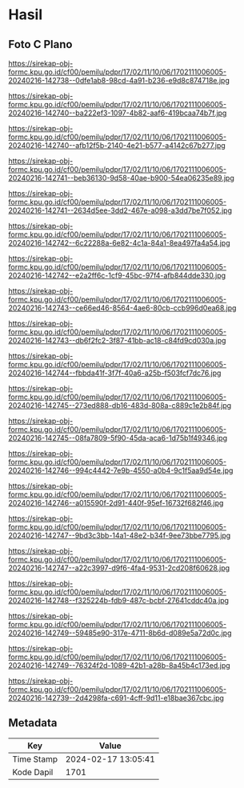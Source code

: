 # Hasil

## Foto C Plano

https://sirekap-obj-formc.kpu.go.id/cf00/pemilu/pdpr/17/02/11/10/06/1702111006005-20240216-142738--0dfe1ab8-98cd-4a91-b236-e9d8c874718e.jpg

https://sirekap-obj-formc.kpu.go.id/cf00/pemilu/pdpr/17/02/11/10/06/1702111006005-20240216-142740--ba222ef3-1097-4b82-aaf6-419bcaa74b7f.jpg

https://sirekap-obj-formc.kpu.go.id/cf00/pemilu/pdpr/17/02/11/10/06/1702111006005-20240216-142740--afb12f5b-2140-4e21-b577-a4142c67b277.jpg

https://sirekap-obj-formc.kpu.go.id/cf00/pemilu/pdpr/17/02/11/10/06/1702111006005-20240216-142741--beb36130-9d58-40ae-b900-54ea06235e89.jpg

https://sirekap-obj-formc.kpu.go.id/cf00/pemilu/pdpr/17/02/11/10/06/1702111006005-20240216-142741--2634d5ee-3dd2-467e-a098-a3dd7be7f052.jpg

https://sirekap-obj-formc.kpu.go.id/cf00/pemilu/pdpr/17/02/11/10/06/1702111006005-20240216-142742--6c22288a-6e82-4c1a-84a1-8ea497fa4a54.jpg

https://sirekap-obj-formc.kpu.go.id/cf00/pemilu/pdpr/17/02/11/10/06/1702111006005-20240216-142742--e2a2ff6c-1cf9-45bc-97f4-afb844dde330.jpg

https://sirekap-obj-formc.kpu.go.id/cf00/pemilu/pdpr/17/02/11/10/06/1702111006005-20240216-142743--ce66ed46-8564-4ae6-80cb-ccb996d0ea68.jpg

https://sirekap-obj-formc.kpu.go.id/cf00/pemilu/pdpr/17/02/11/10/06/1702111006005-20240216-142743--db6f2fc2-3f87-41bb-ac18-c84fd9cd030a.jpg

https://sirekap-obj-formc.kpu.go.id/cf00/pemilu/pdpr/17/02/11/10/06/1702111006005-20240216-142744--fbbda41f-3f7f-40a6-a25b-f503fcf7dc76.jpg

https://sirekap-obj-formc.kpu.go.id/cf00/pemilu/pdpr/17/02/11/10/06/1702111006005-20240216-142745--273ed888-db16-483d-808a-c889c1e2b84f.jpg

https://sirekap-obj-formc.kpu.go.id/cf00/pemilu/pdpr/17/02/11/10/06/1702111006005-20240216-142745--08fa7809-5f90-45da-aca6-1d75b1f49346.jpg

https://sirekap-obj-formc.kpu.go.id/cf00/pemilu/pdpr/17/02/11/10/06/1702111006005-20240216-142746--994c4442-7e9b-4550-a0b4-9c1f5aa9d54e.jpg

https://sirekap-obj-formc.kpu.go.id/cf00/pemilu/pdpr/17/02/11/10/06/1702111006005-20240216-142746--a015590f-2d91-440f-95ef-16732f682f46.jpg

https://sirekap-obj-formc.kpu.go.id/cf00/pemilu/pdpr/17/02/11/10/06/1702111006005-20240216-142747--9bd3c3bb-14a1-48e2-b34f-9ee73bbe7795.jpg

https://sirekap-obj-formc.kpu.go.id/cf00/pemilu/pdpr/17/02/11/10/06/1702111006005-20240216-142747--a22c3997-d9f6-4fa4-9531-2cd208f60628.jpg

https://sirekap-obj-formc.kpu.go.id/cf00/pemilu/pdpr/17/02/11/10/06/1702111006005-20240216-142748--f325224b-fdb9-487c-bcbf-27641cddc40a.jpg

https://sirekap-obj-formc.kpu.go.id/cf00/pemilu/pdpr/17/02/11/10/06/1702111006005-20240216-142749--59485e90-317e-4711-8b6d-d089e5a72d0c.jpg

https://sirekap-obj-formc.kpu.go.id/cf00/pemilu/pdpr/17/02/11/10/06/1702111006005-20240216-142749--76324f2d-1089-42b1-a28b-8a45b4c173ed.jpg

https://sirekap-obj-formc.kpu.go.id/cf00/pemilu/pdpr/17/02/11/10/06/1702111006005-20240216-142739--2d4298fa-c691-4cff-9d11-e18bae367cbc.jpg


## Metadata

| Key        | Value               |
| ---------- | ------------------- |
| Time Stamp | 2024-02-17 13:05:41 |
| Kode Dapil | 1701                |



